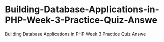 # Building-Database-Applications-in-PHP-Week-3-Practice-Quiz-Answe
Building Database Applications in PHP Week 3 Practice Quiz Answe
